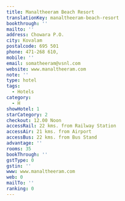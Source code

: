 ```yaml
---
title: Manaltheeram Beach Resort
translationKey: manaltheeram-beach-resort
bookthrough: ''
mailto: ''
address: Chowara P.O.
city: Kovalam
postalcode: 695 501
phone: 471-268 610,
mobile: ''
email: somatheeram@vsnl.com
website: www.manaltheeram.com
note: ''
type: hotel
tags:
  - Hotels
category:
  - H
showHotel: 1
starCategory: 2
checkout: 12.00 Noon
accessRail: 22 kms. from Railway Station
accessAir: 21 kms. from Airport
accessBus: 22 kms. from Bus Stand
advantage: ''
rooms: 35
bookThrough: ''
gstType: 0
gstin: ''
www: www.manaltheeram.com
web: 0
mailTo: ''
ranking: 0
---
```







